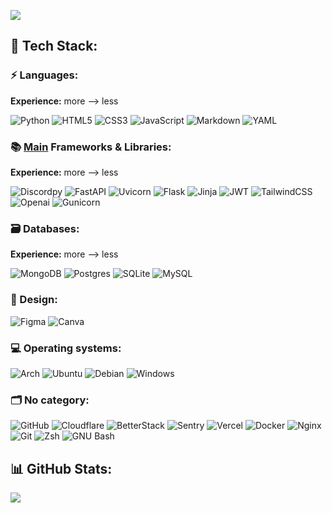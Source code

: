 ![](https://visitcount.itsvg.in/api?id=retrilzzy&icon=5&color=1)


## 📑 Tech Stack:


### ⚡ Languages: 
**Еxperience:** more --> less

![Python](https://img.shields.io/badge/python-3670A0?style=for-the-badge&logo=python&logoColor=ffdd54)
![HTML5](https://img.shields.io/badge/html5-%23E34F26.svg?style=for-the-badge&logo=html5&logoColor=white)
![CSS3](https://img.shields.io/badge/css3-%231572B6.svg?style=for-the-badge&logo=css3&logoColor=white)
![JavaScript](https://img.shields.io/badge/javascript-%23323330.svg?style=for-the-badge&logo=javascript&logoColor=%23F7DF1E)
![Markdown](https://img.shields.io/badge/markdown-%23000000.svg?style=for-the-badge&logo=markdown&logoColor=white)
![YAML](https://img.shields.io/badge/yaml-%23ffffff.svg?style=for-the-badge&logo=yaml&logoColor=151515)


### 📚 <ins>Main</ins> Frameworks & Libraries: 
**Еxperience:** more --> less

![Discordpy](https://custom-icon-badges.demolab.com/badge/Discord.py-323330?style=for-the-badge&logo=discord-py&logoColor=white)
![FastAPI](https://img.shields.io/badge/FastAPI-005571?style=for-the-badge&logo=fastapi)
![Uvicorn](https://custom-icon-badges.demolab.com/badge/Uvicorn-41414d?style=for-the-badge&logo=uvicorn&logoColor=white)
![Flask](https://img.shields.io/badge/flask-000?style=for-the-badge&logo=flask&logoColor=white)
![Jinja](https://img.shields.io/badge/jinja-white.svg?style=for-the-badge&logo=jinja&logoColor=black)
![JWT](https://img.shields.io/badge/JWT-grey?style=for-the-badge&logo=JSON%20web%20tokens)
![TailwindCSS](https://img.shields.io/badge/tailwindcss-%2338B2AC.svg?style=for-the-badge&logo=tailwind-css&logoColor=white)
![Openai](https://img.shields.io/badge/Openai%20PY-412991?style=for-the-badge&logo=openai)
![Gunicorn](https://img.shields.io/badge/gunicorn-%298729.svg?style=for-the-badge&logo=gunicorn&logoColor=white)


### 🗃️ Databases: 
**Еxperience:** more --> less

![MongoDB](https://img.shields.io/badge/MongoDB-%234ea94b.svg?style=for-the-badge&logo=mongodb&logoColor=white)
![Postgres](https://img.shields.io/badge/postgres-%23316192.svg?style=for-the-badge&logo=postgresql&logoColor=white)
![SQLite](https://img.shields.io/badge/sqlite-%2307405e.svg?style=for-the-badge&logo=sqlite&logoColor=white)
![MySQL](https://img.shields.io/badge/mysql-4479A1.svg?style=for-the-badge&logo=mysql&logoColor=white)


### 🎨 Design: 
![Figma](https://img.shields.io/badge/figma-%23F24E1E.svg?style=for-the-badge&logo=figma&logoColor=white) 
![Canva](https://img.shields.io/badge/Canva-%2300C4CC.svg?style=for-the-badge&logo=Canva&logoColor=white) 


### 💻 Operating systems: 
![Arch](https://img.shields.io/badge/Arch%20Linux-1793D1?logo=arch-linux&logoColor=black&style=for-the-badge)
![Ubuntu](https://img.shields.io/badge/Ubuntu-E95420?logo=ubuntu&logoColor=white&style=for-the-badge)
![Debian](https://img.shields.io/badge/Debian-A81D33?logo=debian&logoColor=white&style=for-the-badge)
![Windows](https://custom-icon-badges.demolab.com/badge/Windows%2010/11-bfe0f5?logo=windows&logoColor=white&style=for-the-badge)


### 🗂️ No category: 
![GitHub](https://img.shields.io/badge/github-%23121011.svg?style=for-the-badge&logo=github&logoColor=white)
![Cloudflare](https://img.shields.io/badge/Cloudflare-F38020?style=for-the-badge&logo=Cloudflare&logoColor=white)
![BetterStack](https://img.shields.io/badge/Better%20Stack-000000?style=for-the-badge&logo=betterstack&logoColor=white)
![Sentry](https://img.shields.io/badge/Sentry-362D59.svg?style=for-the-badge&logo=sentry&logoColor=white)
![Vercel](https://img.shields.io/badge/vercel-%23000000.svg?style=for-the-badge&logo=vercel&logoColor=white)
![Docker](https://img.shields.io/badge/docker-%230db7ed.svg?style=for-the-badge&logo=docker&logoColor=white)
![Nginx](https://img.shields.io/badge/nginx-%23009639.svg?style=for-the-badge&logo=nginx&logoColor=white)
![Git](https://img.shields.io/badge/git-%23F05033.svg?style=for-the-badge&logo=git&logoColor=white)
![Zsh](https://img.shields.io/badge/zsh-F15A24.svg?style=for-the-badge&logo=zsh&logoColor=white)
![GNU Bash](https://img.shields.io/badge/Bash-4EAA25.svg?style=for-the-badge&logo=gnubash&logoColor=white)

## 📊 GitHub Stats: 
![](https://github-readme-streak-stats.herokuapp.com/?user=retrilzzy&theme=transparent&hide_border=true)
